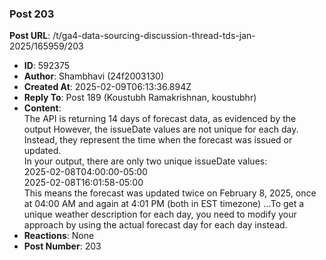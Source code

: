 ### Post 203
**Post URL**: /t/ga4-data-sourcing-discussion-thread-tds-jan-2025/165959/203
- **ID**: 592375
- **Author**: Shambhavi  (24f2003130)
- **Created At**: 2025-02-09T06:13:36.894Z
- **Reply To**: Post 189 (Koustubh Ramakrishnan, koustubhr)
- **Content**:  
  The API is returning 14 days of forecast data, as evidenced by the output However, the issueDate values are not unique for each day. Instead, they represent the time when the forecast was issued or updated.<br>
In your output, there are only two unique issueDate values:<br>
2025-02-08T04:00:00-05:00<br>
2025-02-08T16:01:58-05:00<br>
This means the forecast was updated twice on February 8, 2025, once at 04:00 AM and again at 4:01 PM (both in EST timezone) …To get a unique weather description for each day, you  need to modify your approach by using the actual forecast day for each day instead.
- **Reactions**: None
- **Post Number**: 203

